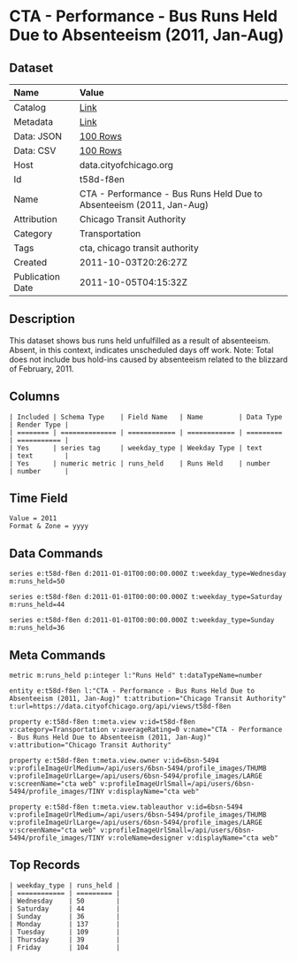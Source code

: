 # CTA - Performance - Bus Runs Held Due to Absenteeism (2011, Jan-Aug)

## Dataset

| Name | Value |
| :--- | :---- |
| Catalog | [Link](https://catalog.data.gov/dataset/cta-performance-bus-runs-held-due-to-absenteeism-2011-jan-aug-100ee) |
| Metadata | [Link](https://data.cityofchicago.org/api/views/t58d-f8en) |
| Data: JSON | [100 Rows](https://data.cityofchicago.org/api/views/t58d-f8en/rows.json?max_rows=100) |
| Data: CSV | [100 Rows](https://data.cityofchicago.org/api/views/t58d-f8en/rows.csv?max_rows=100) |
| Host | data.cityofchicago.org |
| Id | t58d-f8en |
| Name | CTA - Performance - Bus Runs Held Due to Absenteeism (2011, Jan-Aug) |
| Attribution | Chicago Transit Authority |
| Category | Transportation |
| Tags | cta, chicago transit authority |
| Created | 2011-10-03T20:26:27Z |
| Publication Date | 2011-10-05T04:15:32Z |

## Description

This dataset shows bus runs held unfulfilled as a result of absenteeism. Absent, in this context, indicates unscheduled days off work. Note: Total does not include bus hold-ins caused by absenteeism related to the blizzard of February, 2011.

## Columns

```ls
| Included | Schema Type    | Field Name   | Name         | Data Type | Render Type |
| ======== | ============== | ============ | ============ | ========= | =========== |
| Yes      | series tag     | weekday_type | Weekday Type | text      | text        |
| Yes      | numeric metric | runs_held    | Runs Held    | number    | number      |
```

## Time Field

```ls
Value = 2011
Format & Zone = yyyy
```

## Data Commands

```ls
series e:t58d-f8en d:2011-01-01T00:00:00.000Z t:weekday_type=Wednesday m:runs_held=50

series e:t58d-f8en d:2011-01-01T00:00:00.000Z t:weekday_type=Saturday m:runs_held=44

series e:t58d-f8en d:2011-01-01T00:00:00.000Z t:weekday_type=Sunday m:runs_held=36
```

## Meta Commands

```ls
metric m:runs_held p:integer l:"Runs Held" t:dataTypeName=number

entity e:t58d-f8en l:"CTA - Performance - Bus Runs Held Due to Absenteeism (2011, Jan-Aug)" t:attribution="Chicago Transit Authority" t:url=https://data.cityofchicago.org/api/views/t58d-f8en

property e:t58d-f8en t:meta.view v:id=t58d-f8en v:category=Transportation v:averageRating=0 v:name="CTA - Performance - Bus Runs Held Due to Absenteeism (2011, Jan-Aug)" v:attribution="Chicago Transit Authority"

property e:t58d-f8en t:meta.view.owner v:id=6bsn-5494 v:profileImageUrlMedium=/api/users/6bsn-5494/profile_images/THUMB v:profileImageUrlLarge=/api/users/6bsn-5494/profile_images/LARGE v:screenName="cta web" v:profileImageUrlSmall=/api/users/6bsn-5494/profile_images/TINY v:displayName="cta web"

property e:t58d-f8en t:meta.view.tableauthor v:id=6bsn-5494 v:profileImageUrlMedium=/api/users/6bsn-5494/profile_images/THUMB v:profileImageUrlLarge=/api/users/6bsn-5494/profile_images/LARGE v:screenName="cta web" v:profileImageUrlSmall=/api/users/6bsn-5494/profile_images/TINY v:roleName=designer v:displayName="cta web"
```

## Top Records

```ls
| weekday_type | runs_held | 
| ============ | ========= | 
| Wednesday    | 50        | 
| Saturday     | 44        | 
| Sunday       | 36        | 
| Monday       | 137       | 
| Tuesday      | 109       | 
| Thursday     | 39        | 
| Friday       | 104       | 
```